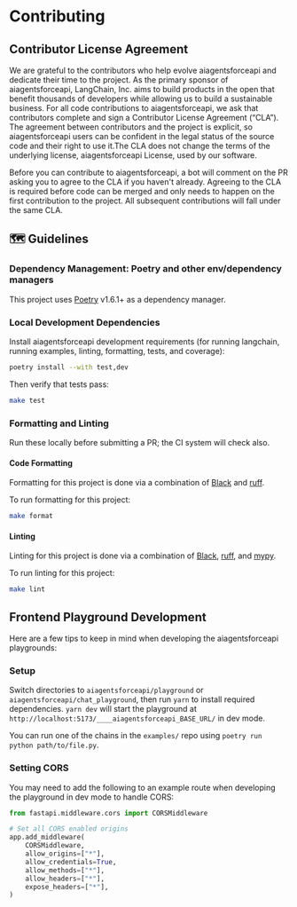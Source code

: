 # Contributing

## Contributor License Agreement

We are grateful to the contributors who help evolve aiagentsforceapi and dedicate their time to the project. As the primary sponsor of aiagentsforceapi, LangChain, Inc. aims to build products in the open that benefit thousands of developers while allowing us to build a sustainable business. For all code contributions to aiagentsforceapi, we ask that contributors complete and sign a Contributor License Agreement (“CLA”). The agreement between contributors and the project is explicit, so aiagentsforceapi users can be confident in the legal status of the source code and their right to use it.The CLA does not change the terms of the underlying license, aiagentsforceapi License, used by our software.

Before you can contribute to aiagentsforceapi, a bot will comment on the PR asking you to agree to the CLA if you haven't already. Agreeing to the CLA is required before code can be merged and only needs to happen on the first contribution to the project. All subsequent contributions will fall under the same CLA.

## 🗺️ Guidelines

### Dependency Management: Poetry and other env/dependency managers

This project uses [Poetry](https://python-poetry.org/) v1.6.1+ as a dependency manager.

### Local Development Dependencies

Install aiagentsforceapi development requirements (for running langchain, running examples, linting, formatting, tests, and coverage):

```sh
poetry install --with test,dev
```

Then verify that tests pass:

```sh
make test
```

### Formatting and Linting

Run these locally before submitting a PR; the CI system will check also.

#### Code Formatting

Formatting for this project is done via a combination of [Black](https://black.readthedocs.io/en/stable/) and [ruff](https://docs.astral.sh/ruff/rules/).

To run formatting for this project:

```sh
make format
```

#### Linting

Linting for this project is done via a combination of [Black](https://black.readthedocs.io/en/stable/), [ruff](https://docs.astral.sh/ruff/rules/), and [mypy](http://mypy-lang.org/).

To run linting for this project:

```sh
make lint
```

## Frontend Playground Development

Here are a few tips to keep in mind when developing the aiagentsforceapi playgrounds:

### Setup

Switch directories to `aiagentsforceapi/playground` or `aiagentsforceapi/chat_playground`, then run `yarn` to install required
dependencies. `yarn dev` will start the playground at `http://localhost:5173/____aiagentsforceapi_BASE_URL/` in dev mode.

You can run one of the chains in the `examples/` repo using `poetry run python path/to/file.py`.

### Setting CORS

You may need to add the following to an example route when developing the playground in dev mode to handle CORS:

```python
from fastapi.middleware.cors import CORSMiddleware

# Set all CORS enabled origins
app.add_middleware(
    CORSMiddleware,
    allow_origins=["*"],
    allow_credentials=True,
    allow_methods=["*"],
    allow_headers=["*"],
    expose_headers=["*"],
)
```
